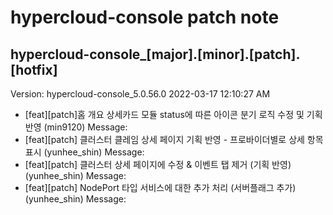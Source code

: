 # hypercloud-console patch note
## hypercloud-console_[major].[minor].[patch].[hotfix]
Version: hypercloud-console_5.0.56.0
2022-03-17  12:10:27 AM
- [feat][patch]홈 개요 상세카드 모듈 status에 따른 아이콘 분기 로직 수정 및 기획 반영 (min9120) 
    Message: 
- [feat][patch] 클러스터 클레임 상세 페이지 기획 반영 - 프로바이더별로 상세 항목 표시 (yunhee_shin) 
    Message: 
- [feat][patch] 클러스터 상세 페이지에 수정 & 이벤트 탭 제거 (기획 반영) (yunhee_shin) 
    Message: 
- [feat][patch] NodePort 타입 서비스에 대한 추가 처리 (서버플래그 추가) (yunhee_shin) 
    Message: 